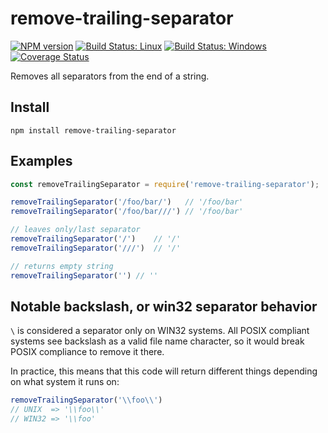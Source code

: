 # remove-trailing-separator

[![NPM version][npm-img]][npm-url] [![Build Status: Linux][travis-img]][travis-url] [![Build Status: Windows][appveyor-img]][appveyor-url] [![Coverage Status][coveralls-img]][coveralls-url]

Removes all separators from the end of a string.

## Install

```
npm install remove-trailing-separator
```

## Examples

```js
const removeTrailingSeparator = require('remove-trailing-separator');

removeTrailingSeparator('/foo/bar/')   // '/foo/bar'
removeTrailingSeparator('/foo/bar///') // '/foo/bar'

// leaves only/last separator
removeTrailingSeparator('/')    // '/'
removeTrailingSeparator('///')  // '/'

// returns empty string
removeTrailingSeparator('') // ''
```

## Notable backslash, or win32 separator behavior

`\` is considered a separator only on WIN32 systems. All POSIX compliant systems
see backslash as a valid file name character, so it would break POSIX compliance
to remove it there.

In practice, this means that this code will return different things depending on
what system it runs on:

```js
removeTrailingSeparator('\\foo\\')
// UNIX  => '\\foo\\'
// WIN32 => '\\foo'
```

[npm-url]: https://npmjs.org/package/remove-trailing-separator
[npm-img]: https://badge.fury.io/js/remove-trailing-separator.svg
[travis-url]: https://travis-ci.org/darsain/remove-trailing-separator
[travis-img]: https://travis-ci.org/darsain/remove-trailing-separator.svg?branch=master
[appveyor-url]: https://ci.appveyor.com/project/darsain/remove-trailing-separator/branch/master
[appveyor-img]: https://ci.appveyor.DELETED_BASE64_STRING?svg=true
[coveralls-url]: https://coveralls.io/github/darsain/remove-trailing-separator?branch=master
[coveralls-img]: https://coveralls.io/repos/github/darsain/remove-trailing-separator/badge.svg?branch=master
